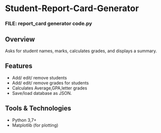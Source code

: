 # Student-Report-Card-Generator
### FILE: report_card generator code.py

## Overview
Asks for student names, marks, calculates grades, and displays a summary.

## Features
 - Add/ edit/ remove students
 - Add/ edit/ remove grades for students
 - Calculates Average,GPA,letter grades
 - Save/load database as JSON.
## Tools & Technologies
 - Python 3,7+
 - Matplotlib (for plotting)
